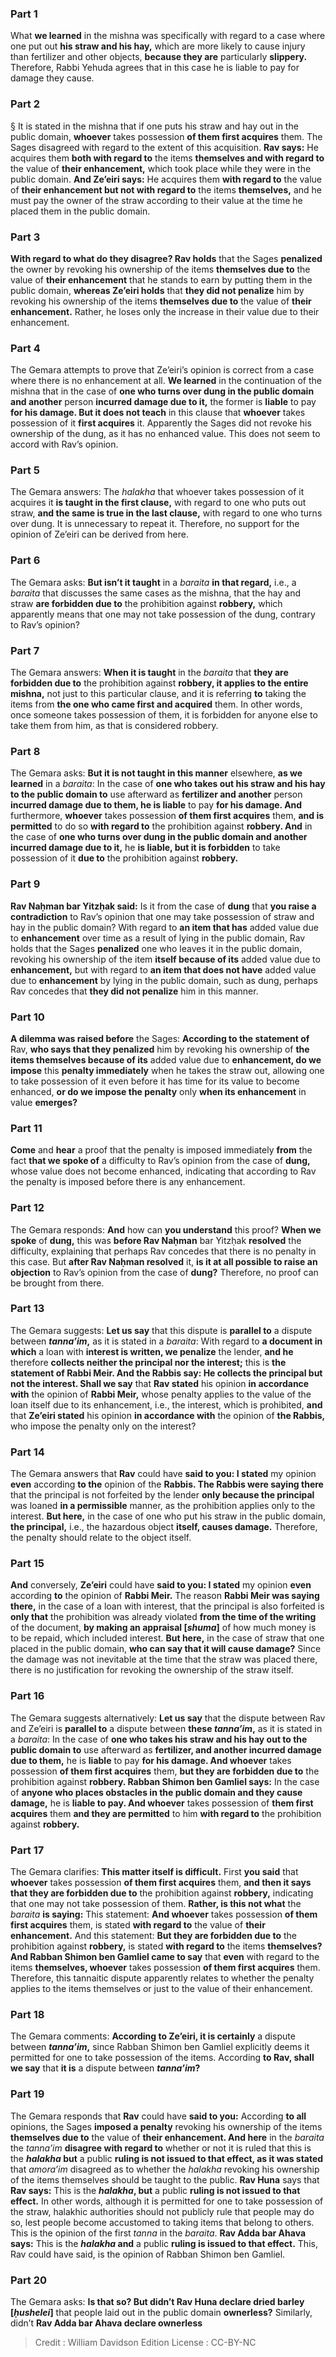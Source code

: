 
### Part 1
What <b>we learned</b> in the mishna was specifically with regard to a case where one put out <b>his straw and his hay,</b> which are more likely to cause injury than fertilizer and other objects, <b>because they are</b> particularly <b>slippery.</b> Therefore, Rabbi Yehuda agrees that in this case he is liable to pay for damage they cause.

### Part 2
§ It is stated in the mishna that if one puts his straw and hay out in the public domain, <b>whoever</b> takes possession <b>of them first acquires</b> them. The Sages disagreed with regard to the extent of this acquisition. <b>Rav says:</b> He acquires them <b>both with regard to</b> the items <b>themselves and with regard to</b> the value of <b>their enhancement,</b> which took place while they were in the public domain. <b>And Ze’eiri says:</b> He acquires them <b>with regard to</b> the value of <b>their enhancement but not with regard to</b> the items <b>themselves,</b> and he must pay the owner of the straw according to their value at the time he placed them in the public domain.

### Part 3
<b>With regard to what do they disagree? Rav holds</b> that the Sages <b>penalized</b> the owner by revoking his ownership of the items <b>themselves due to</b> the value of <b>their enhancement</b> that he stands to earn by putting them in the public domain, <b>whereas Ze’eiri holds</b> that <b>they did not penalize</b> him by revoking his ownership of the items <b>themselves due to</b> the value of <b>their enhancement.</b> Rather, he loses only the increase in their value due to their enhancement.

### Part 4
The Gemara attempts to prove that Ze’eiri’s opinion is correct from a case where there is no enhancement at all. <b>We learned</b> in the continuation of the mishna that in the case of <b>one who turns over dung in the public domain and another</b> person <b>incurred damage due to it,</b> the former is <b>liable</b> to pay <b>for his damage. But it does not teach</b> in this clause that <b>whoever</b> takes possession of it <b>first acquires</b> it. Apparently the Sages did not revoke his ownership of the dung, as it has no enhanced value. This does not seem to accord with Rav’s opinion.

### Part 5
The Gemara answers: The <i>halakha</i> that whoever takes possession of it acquires it <b>is taught in the first clause,</b> with regard to one who puts out straw, <b>and the same is true in the last clause,</b> with regard to one who turns over dung. It is unnecessary to repeat it. Therefore, no support for the opinion of Ze’eiri can be derived from here.

### Part 6
The Gemara asks: <b>But isn’t it taught</b> in a <i>baraita</i> <b>in that regard,</b> i.e., a <i>baraita</i> that discusses the same cases as the mishna, that the hay and straw <b>are forbidden due to</b> the prohibition against <b>robbery,</b> which apparently means that one may not take possession of the dung, contrary to Rav’s opinion?

### Part 7
The Gemara answers: <b>When it is taught</b> in the <i>baraita</i> that <b>they are forbidden due to</b> the prohibition against <b>robbery, it applies to the entire mishna,</b> not just to this particular clause, and it is referring <b>to</b> taking the items from <b>the one who came first and acquired</b> them. In other words, once someone takes possession of them, it is forbidden for anyone else to take them from him, as that is considered robbery.

### Part 8
The Gemara asks: <b>But it is not taught in this manner</b> elsewhere, <b>as we learned</b> in a <i>baraita</i>: In the case of <b>one who takes out his straw and his hay to the public domain to</b> use afterward as <b>fertilizer and another</b> person <b>incurred damage due to them, he is liable</b> to pay <b>for his damage. And</b> furthermore, <b>whoever</b> takes possession <b>of them first acquires</b> them, <b>and is permitted</b> to do so <b>with regard to</b> the prohibition against <b>robbery. And</b> in the case of <b>one who turns over dung in the public domain and another incurred damage due to it,</b> he <b>is liable, but it is forbidden</b> to take possession of it <b>due to</b> the prohibition against <b>robbery.</b>

### Part 9
<b>Rav Naḥman bar Yitzḥak said:</b> Is it from the case of <b>dung</b> that <b>you raise a contradiction</b> to Rav’s opinion that one may take possession of straw and hay in the public domain? With regard to <b>an item that has</b> added value due to <b>enhancement</b> over time as a result of lying in the public domain, Rav holds that the Sages <b>penalized</b> one who leaves it in the public domain, revoking his ownership of the item <b>itself because of its</b> added value due to <b>enhancement,</b> but with regard to <b>an item that does not have</b> added value due to <b>enhancement</b> by lying in the public domain, such as dung, perhaps Rav concedes that <b>they did not penalize</b> him in this manner.

### Part 10
<b>A dilemma was raised before</b> the Sages: <b>According to the statement of</b> Rav, <b>who says that they penalized</b> him by revoking his ownership of <b>the items themselves because of its</b> added value due to <b>enhancement, do we impose</b> this <b>penalty immediately</b> when he takes the straw out, allowing one to take possession of it even before it has time for its value to become enhanced, <b>or do we impose the penalty</b> only <b>when its enhancement</b> in value <b>emerges?</b>

### Part 11
<b>Come</b> and <b>hear</b> a proof that the penalty is imposed immediately <b>from</b> the fact <b>that we spoke of</b> a difficulty to Rav’s opinion from the case of <b>dung,</b> whose value does not become enhanced, indicating that according to Rav the penalty is imposed before there is any enhancement.

### Part 12
The Gemara responds: <b>And</b> how can <b>you understand</b> this proof? <b>When we spoke</b> of <b>dung,</b> this was <b>before Rav Naḥman</b> bar Yitzḥak <b>resolved</b> the difficulty, explaining that perhaps Rav concedes that there is no penalty in this case. But <b>after Rav Naḥman resolved</b> it, <b>is it at all possible to raise an objection</b> to Rav’s opinion from the case of <b>dung?</b> Therefore, no proof can be brought from there.

### Part 13
The Gemara suggests: <b>Let us say</b> that this dispute is <b>parallel to</b> a dispute between <b><i>tanna’im</i>,</b> as it is stated in a <i>baraita</i>: With regard to <b>a document in which</b> a loan with <b>interest is written, we penalize</b> the lender, <b>and he</b> therefore <b>collects neither the principal nor the interest;</b> this is <b>the statement of Rabbi Meir. And the Rabbis say: He collects the principal but not the interest. Shall we say</b> that <b>Rav stated</b> his opinion <b>in accordance with</b> the opinion of <b>Rabbi Meir,</b> whose penalty applies to the value of the loan itself due to its enhancement, i.e., the interest, which is prohibited, <b>and</b> that <b>Ze’eiri stated</b> his opinion <b>in accordance with</b> the opinion of <b>the Rabbis,</b> who impose the penalty only on the interest?

### Part 14
The Gemara answers that <b>Rav</b> could have <b>said to you: I stated</b> my opinion <b>even</b> according <b>to the</b> opinion of the <b>Rabbis. The Rabbis were saying there</b> that the principal is not forfeited by the lender <b>only because the principal</b> was loaned <b>in a permissible</b> manner, as the prohibition applies only to the interest. <b>But here,</b> in the case of one who put his straw in the public domain, <b>the principal,</b> i.e., the hazardous object <b>itself, causes damage.</b> Therefore, the penalty should relate to the object itself.

### Part 15
<b>And</b> conversely, <b>Ze’eiri</b> could have <b>said to you: I stated</b> my opinion <b>even</b> according <b>to</b> the opinion of <b>Rabbi Meir.</b> The reason <b>Rabbi Meir was saying there,</b> in the case of a loan with interest, that the principal is also forfeited is <b>only that</b> the prohibition was already violated <b>from the time of the writing</b> of the document, <b>by making an appraisal [<i>shuma</i>]</b> of how much money is to be repaid, which included interest. <b>But here,</b> in the case of straw that one placed in the public domain, <b>who can say that it will cause damage?</b> Since the damage was not inevitable at the time that the straw was placed there, there is no justification for revoking the ownership of the straw itself.

### Part 16
The Gemara suggests alternatively: <b>Let us say</b> that the dispute between Rav and Ze’eiri is <b>parallel to</b> a dispute between <b>these <i>tanna’im</i>,</b> as it is stated in a <i>baraita</i>: In the case of <b>one who takes his straw and his hay out to the public domain to</b> use afterward as <b>fertilizer, and another incurred damage due to them,</b> he is <b>liable</b> to pay <b>for his damage. And whoever</b> takes possession <b>of them first acquires</b> them, <b>but they are forbidden due to</b> the prohibition against <b>robbery. Rabban Shimon ben Gamliel says:</b> In the case of <b>anyone who places obstacles in the public domain and they cause damage,</b> he is <b>liable to pay. And whoever</b> takes possession of <b>them first acquires</b> them <b>and they are permitted</b> to him <b>with regard to</b> the prohibition against <b>robbery.</b>

### Part 17
The Gemara clarifies: <b>This matter itself is difficult.</b> First <b>you said</b> that <b>whoever</b> takes possession <b>of them first acquires</b> them, <b>and then it says that they are forbidden due to</b> the prohibition against <b>robbery,</b> indicating that one may not take possession of them. <b>Rather, is this not what</b> the <i>baraita</i> <b>is saying:</b> This statement: <b>And whoever</b> takes possession <b>of them first acquires</b> them, is stated <b>with regard to</b> the value of <b>their enhancement.</b> And this statement: <b>But they are forbidden due to</b> the prohibition against <b>robbery,</b> is stated <b>with regard to</b> the items <b>themselves? And Rabban Shimon ben Gamliel came to say</b> that <b>even</b> with regard to the items <b>themselves, whoever</b> takes possession <b>of them first acquires</b> them. Therefore, this tannaitic dispute apparently relates to whether the penalty applies to the items themselves or just to the value of their enhancement.

### Part 18
The Gemara comments: <b>According to Ze’eiri, it is certainly</b> a dispute between <b><i>tanna’im</i>,</b> since Rabban Shimon ben Gamliel explicitly deems it permitted for one to take possession of the items. According <b>to Rav, shall we say</b> that <b>it is</b> a dispute between <b><i>tanna’im</i>?</b>

### Part 19
The Gemara responds that <b>Rav</b> could have <b>said to you:</b> According <b>to all</b> opinions, the Sages <b>imposed a penalty</b> revoking his ownership of the items <b>themselves due to</b> the value of <b>their enhancement. And here</b> in the <i>baraita</i> the <i>tanna’im</i> <b>disagree with regard to</b> whether or not it is ruled that this is the <b><i>halakha</i> but</b> a public <b>ruling is not issued to that effect, as it was stated</b> that <i>amora’im</i> disagreed as to whether the <i>halakha</i> revoking his ownership of the items themselves should be taught to the public. <b>Rav Huna</b> says that <b>Rav says:</b> This is the <b><i>halakha</i>, but</b> a public <b>ruling is not issued to that effect.</b> In other words, although it is permitted for one to take possession of the straw, halakhic authorities should not publicly rule that people may do so, lest people become accustomed to taking items that belong to others. This is the opinion of the first <i>tanna</i> in the <i>baraita</i>. <b>Rav Adda bar Ahava says:</b> This is the <b><i>halakha</i> and</b> a public <b>ruling is issued to that effect.</b> This, Rav could have said, is the opinion of Rabban Shimon ben Gamliel.

### Part 20
The Gemara asks: <b>Is that so? But didn’t Rav Huna declare dried barley [<i>ḥushelei</i>]</b> that people laid out in the public domain <b>ownerless?</b> Similarly, didn’t <b>Rav Adda bar Ahava declare ownerless</b>

>Credit : William Davidson Edition
>License : CC-BY-NC